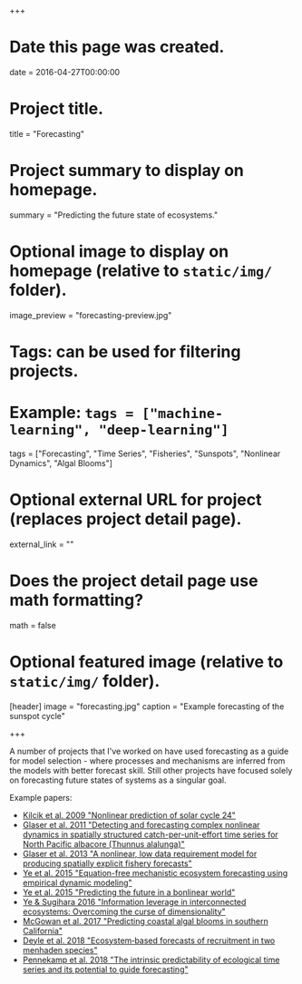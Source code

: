 +++
# Date this page was created.
date = 2016-04-27T00:00:00

# Project title.
title = "Forecasting"

# Project summary to display on homepage.
summary = "Predicting the future state of ecosystems."

# Optional image to display on homepage (relative to `static/img/` folder).
image_preview = "forecasting-preview.jpg"

# Tags: can be used for filtering projects.
# Example: `tags = ["machine-learning", "deep-learning"]`
tags = ["Forecasting", "Time Series", "Fisheries", "Sunspots", "Nonlinear Dynamics", "Algal Blooms"]

# Optional external URL for project (replaces project detail page).
external_link = ""

# Does the project detail page use math formatting?
math = false

# Optional featured image (relative to `static/img/` folder).
[header]
image = "forecasting.jpg"
caption = "Example forecasting of the sunspot cycle"

+++

A number of projects that I've worked on have used forecasting as a guide for model selection - where processes and mechanisms are inferred from the models with better forecast skill. Still other projects have focused solely on forecasting future states of systems as a singular goal.

Example papers:

* [Kilcik et al. 2009 "Nonlinear prediction of solar cycle 24"](/publication/2009_solar-cycle-prediction/)
* [Glaser et al. 2011 "Detecting and forecasting complex nonlinear dynamics in spatially structured catch-per-unit-effort time series for North Pacific albacore (Thunnus alalunga)"](/publication/2011_spatial-forecasts/)
* [Glaser et al. 2013 "A nonlinear, low data requirement model for producing spatially explicit fishery forecasts"](/publication/2013_spatial-forecasts/)
* [Ye et al. 2015 "Equation-free mechanistic ecosystem forecasting using empirical dynamic modeling"](/publication/2015_equation-free-modeling/)
* [Ye et al. 2015 "Predicting the future in a bonlinear world"](/publication/2015_nonlinear-prediction/)
* [Ye & Sugihara 2016 "Information leverage in interconnected ecosystems: Overcoming the curse of dimensionality"](/publication/2016_information-leverage/)
* [McGowan et al. 2017 "Predicting coastal algal blooms in southern California"](/publication/2017_predicting-algal-blooms/)
* [Deyle et al. 2018 "Ecosystem‐based forecasts of recruitment in two menhaden species"](/publication/2018_menhaden-forecasts/)
* [Pennekamp et al. 2018 "The intrinsic predictability of ecological time series and its potential to guide forecasting"](/publication/2018_intrinsic-predictability/)
